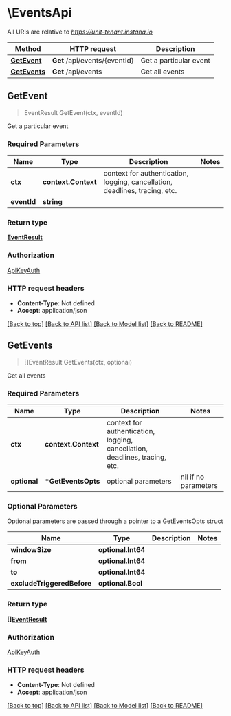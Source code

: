 # \EventsApi

All URIs are relative to *https://unit-tenant.instana.io*

Method | HTTP request | Description
------------- | ------------- | -------------
[**GetEvent**](EventsApi.md#GetEvent) | **Get** /api/events/{eventId} | Get a particular event
[**GetEvents**](EventsApi.md#GetEvents) | **Get** /api/events | Get all events



## GetEvent

> EventResult GetEvent(ctx, eventId)

Get a particular event

### Required Parameters


Name | Type | Description  | Notes
------------- | ------------- | ------------- | -------------
**ctx** | **context.Context** | context for authentication, logging, cancellation, deadlines, tracing, etc.
**eventId** | **string**|  | 

### Return type

[**EventResult**](EventResult.md)

### Authorization

[ApiKeyAuth](../README.md#ApiKeyAuth)

### HTTP request headers

- **Content-Type**: Not defined
- **Accept**: application/json

[[Back to top]](#) [[Back to API list]](../README.md#documentation-for-api-endpoints)
[[Back to Model list]](../README.md#documentation-for-models)
[[Back to README]](../README.md)


## GetEvents

> []EventResult GetEvents(ctx, optional)

Get all events

### Required Parameters


Name | Type | Description  | Notes
------------- | ------------- | ------------- | -------------
**ctx** | **context.Context** | context for authentication, logging, cancellation, deadlines, tracing, etc.
 **optional** | ***GetEventsOpts** | optional parameters | nil if no parameters

### Optional Parameters

Optional parameters are passed through a pointer to a GetEventsOpts struct


Name | Type | Description  | Notes
------------- | ------------- | ------------- | -------------
 **windowSize** | **optional.Int64**|  | 
 **from** | **optional.Int64**|  | 
 **to** | **optional.Int64**|  | 
 **excludeTriggeredBefore** | **optional.Bool**|  | 

### Return type

[**[]EventResult**](EventResult.md)

### Authorization

[ApiKeyAuth](../README.md#ApiKeyAuth)

### HTTP request headers

- **Content-Type**: Not defined
- **Accept**: application/json

[[Back to top]](#) [[Back to API list]](../README.md#documentation-for-api-endpoints)
[[Back to Model list]](../README.md#documentation-for-models)
[[Back to README]](../README.md)

